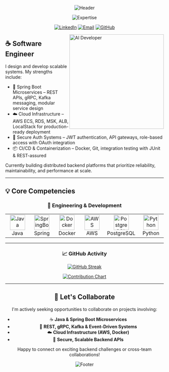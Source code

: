 <div align="center">


![Header](https://capsule-render.vercel.app/api?type=waving&color=0:06B6D4,50:3B82F6,100:6366F1&height=200&section=header&text=Sayed%20Ismail%20Ahmed&fontSize=50&fontColor=FFFFFF&fontAlignY=35&desc=Software%20Engineer&descSize=20&descColor=FFFFFF&descAlignY=60&animation=fadeIn)
  <p align="center">
    <img src="https://readme-typing-svg.demolab.com?font=JetBrains+Mono&weight=600&duration=3000&pause=1000&color=06B6D4&center=true&vCenter=true&random=false&width=500&lines=Architecting+Scalable+Java+Microservices;Building+Secure+Spring+Boot+APIs;Deploying+Cloud-Native+Systems+on+AWS;Engineering+Robust+Backends" alt="Expertise" />
  </p>

  [![LinkedIn](https://img.shields.io/badge/LinkedIn-0A66C2?style=for-the-badge&logo=linkedin&logoColor=white)](https://www.linkedin.com/in/sayeddotexe)
  [![Email](https://img.shields.io/badge/Email-3B82F6?style=for-the-badge&logo=gmail&logoColor=white)](mailto:contact.ismailahmed@gmail.com)
  [![GitHub](https://img.shields.io/badge/GitHub-181717?style=for-the-badge&logo=github&logoColor=white)](https://github.com/Sayeddotexe)

</div>

<img align="right" alt="AI Developer" width="300" src="https://raw.githubusercontent.com/Sa1f27/Sa1f27/main/ai_animation.gif" />

## ☕ Software Engineer

I design and develop scalable systems. My strengths include:

- 🔧 Spring Boot Microservices – REST APIs, gRPC, Kafka messaging, modular service design
- ☁️ Cloud Infrastructure – AWS ECS, RDS, MSK, ALB, LocalStack for production-ready deployment
- 🔐 Secure Auth Systems – JWT authentication, API gateways, role-based access with OAuth integration
- 📦 CI/CD & Containerization – Docker, Git, integration testing with JUnit & REST-assured

Currently building distributed backend platforms that prioritize reliability, maintainability, and performance at scale.

---

## 💡 Core Competencies

<div align="center">

 

  ### 🔧 Engineering & Development
  
  <table>
    <tr>
      <td align="center" width="100">
        <img src="https://skillicons.dev/icons?i=java" width="48" height="48" alt="Java" />
        <br>Java
      </td>
       <td align="center" width="100">
        <img src="https://skillicons.dev/icons?i=spring" width="48" height="48" alt="SpringBoot" />
        <br>Spring
      </td>
      <td align="center" width="100">
        <img src="https://skillicons.dev/icons?i=docker" width="48" height="48" alt="Docker" />
        <br>Docker
      </td>
      <td align="center" width="100">
        <img src="https://skillicons.dev/icons?i=aws" width="48" height="48" alt="AWS" />
        <br>AWS
      </td>
      <td align="center" width="100">
        <img src="https://skillicons.dev/icons?i=postgresql" width="48" height="48" alt="PostgreSQL" />
        <br>PostgreSQL
      </td>
      <td align="center" width="100">
        <img src="https://skillicons.dev/icons?i=python" width="48" height="48" alt="Python" />
        <br>Python
      </td>
    </tr>
   
  </table>
</div>

---
 <!---
## 📊 Coding Stats


  ### 🏆 LeetCode Progress
  <img src="https://leetcard.jacoblin.cool/Sayeddotexe?theme=nord&font=JetBrains%20Mono&ext=heatmap" alt="LeetCode Stats" /> --->
<div align="center">

  ### 📈 GitHub Activity
  
  [![GitHub Streak](https://streak-stats.demolab.com?user=Sayeddotexe&theme=transparent&hide_border=true&mode=weekly&fire=06B6D4&ring=3B82F6&currStreakLabel=6366F1&sideLabels=06B6D4)](https://git.io/streak-stats)
  
  [![Contribution Chart](https://github-readme-activity-graph.vercel.app/graph?username=Sayeddotexe&theme=react-dark&hide_border=true&bg_color=0d1117&area=true&line=06B6D4&point=3B82F6&area_color=6366F1)](https://github.com/sayeddotexe/github-readme-activity-graph)

</div>

---

<div align="center">

  ## 🤝 Let's Collaborate

  I'm actively seeking opportunities to collaborate on projects involving:
  
  - ☕ **Java & Spring Boot Microservices**
  - 📡 **REST, gRPC, Kafka & Event-Driven Systems**
  - ☁️ **Cloud Infrastructure (AWS, Docker)**
  - 🔐 **Secure, Scalable Backend APIs**

  <p>Happy to connect on exciting backend challenges or cross-team collaborations!</p>

  ![Footer](https://capsule-render.vercel.app/api?type=waving&color=0:6366F1,50:3B82F6,100:06B6D4&height=120&section=footer)

</div>
